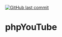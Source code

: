 [![GitHub last commit](https://img.shields.io/github/last-commit/rifatabrarjowad/phpYouTube)](https://github.com/rifatabrarjowad/phpYouTube/commits/main)
# phpYouTube
